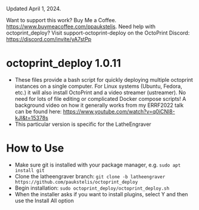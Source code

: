 

Updated April 1, 2024.  

Want to support this work? Buy Me a Coffee. https://www.buymeacoffee.com/ppaukstelis.
Need help with octoprint_deploy? Visit support-octoprint-deploy on the OctoPrint Discord: https://discord.com/invite/yA7stPp

# octoprint_deploy 1.0.11

* These files provide a bash script for quickly deploying multiple octoprint instances on a single computer. For Linux systems (Ubuntu, Fedora, etc.) it will also install OctoPrint and a video streamer (ustreamer). No need for lots of file editing or complicated Docker compose scripts! A background video on how it generally works from my ERRF2022 talk can be found here: https://www.youtube.com/watch?v=q0iCNl8-kJI&t=15378s
* This particular version is specific for the LatheEngraver

# How to Use

* Make sure git is installed with your package manager, e.g. `sudo apt install git`
* Clone the latheengraver branch: `git clone -b latheengraver https://github.com/paukstelis/octoprint_deploy`
* Begin installation: `sudo octoprint_deploy/octoprint_deploy.sh`
* When the installer asks if you want to install plugins, select Y and then use the Install All option
